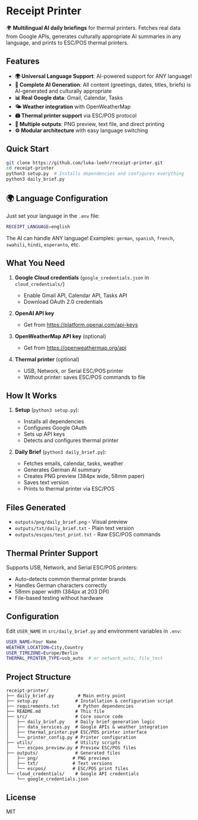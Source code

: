 # Receipt Printer

🌍 **Multilingual AI daily briefings** for thermal printers. Fetches real data from Google APIs, generates culturally appropriate AI summaries in any language, and prints to ESC/POS thermal printers.

## Features

- **🌍 Universal Language Support**: AI-powered support for ANY language!
- **🤖 Complete AI Generation**: All content (greetings, dates, titles, briefs) is AI-generated and culturally appropriate
- **📊 Real Google data**: Gmail, Calendar, Tasks
- **🌤️ Weather integration** with OpenWeatherMap
- **🖨️ Thermal printer support** via ESC/POS protocol
- **📱 Multiple outputs**: PNG preview, text file, and direct printing
- **⚙️ Modular architecture** with easy language switching

## Quick Start

```bash
git clone https://github.com/luka-loehr/receipt-printer.git
cd receipt-printer
python3 setup.py  # Installs dependencies and configures everything
python3 daily_brief.py
```

## 🌍 Language Configuration

Just set your language in the `.env` file:
```bash
RECEIPT_LANGUAGE=english
```

The AI can handle ANY language! Examples: `german`, `spanish`, `french`, `swahili`, `hindi`, `esperanto`, etc.

## What You Need

1. **Google Cloud credentials** (`google_credentials.json` in `cloud_credentials/`)
   - Enable Gmail API, Calendar API, Tasks API
   - Download OAuth 2.0 credentials

2. **OpenAI API key** 
   - Get from https://platform.openai.com/api-keys

3. **OpenWeatherMap API key** (optional)
   - Get from https://openweathermap.org/api

4. **Thermal printer** (optional)
   - USB, Network, or Serial ESC/POS printer
   - Without printer: saves ESC/POS commands to file

## How It Works

1. **Setup** (`python3 setup.py`):
   - Installs all dependencies
   - Configures Google OAuth
   - Sets up API keys
   - Detects and configures thermal printer

2. **Daily Brief** (`python3 daily_brief.py`):
   - Fetches emails, calendar, tasks, weather
   - Generates German AI summary
   - Creates PNG preview (384px wide, 58mm paper)
   - Saves text version
   - Prints to thermal printer via ESC/POS

## Files Generated

- `outputs/png/daily_brief.png` - Visual preview
- `outputs/txt/daily_brief.txt` - Plain text version  
- `outputs/escpos/test_print.txt` - Raw ESC/POS commands

## Thermal Printer Support

Supports USB, Network, and Serial ESC/POS printers:
- Auto-detects common thermal printer brands
- Handles German characters correctly
- 58mm paper width (384px at 203 DPI)
- File-based testing without hardware

## Configuration

Edit `USER_NAME` in `src/daily_brief.py` and environment variables in `.env`:

```bash
USER_NAME=Your Name
WEATHER_LOCATION=City,Country  
USER_TIMEZONE=Europe/Berlin
THERMAL_PRINTER_TYPE=usb_auto  # or network_auto, file_test
```

## Project Structure

```
receipt-printer/
├── daily_brief.py         # Main entry point
├── setup.py              # Installation & configuration script
├── requirements.txt       # Python dependencies
├── README.md             # This file
├── src/                  # Core source code
│   ├── daily_brief.py    # Daily brief generation logic
│   ├── data_services.py  # Google APIs & weather integration
│   ├── thermal_printer.py# ESC/POS printer interface
│   └── printer_config.py # Printer configuration
├── utils/                # Utility scripts
│   └── escpos_preview.py # Preview ESC/POS files
├── outputs/              # Generated files
│   ├── png/             # PNG previews
│   ├── txt/             # Text versions
│   └── escpos/          # ESC/POS print files
└── cloud_credentials/    # Google API credentials
    └── google_credentials.json
```

## License

MIT